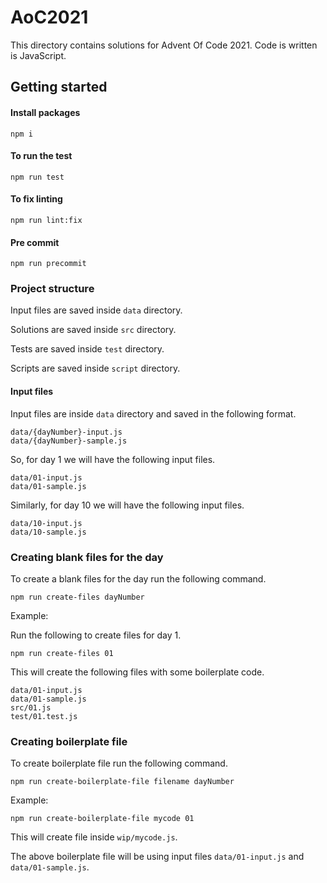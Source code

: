 # AoC2021

This directory contains solutions for Advent Of Code 2021. Code is written is JavaScript.

## Getting started

#### Install packages

```shell
npm i
```

#### To run the test

```shell
npm run test
```

#### To fix linting

```shell
npm run lint:fix
```

#### Pre commit
```shell
npm run precommit
```

### Project structure

Input files are saved inside `data` directory.

Solutions are saved inside `src` directory.

Tests are saved inside `test` directory.

Scripts are saved inside `script` directory.

#### Input files

Input files are inside `data` directory and saved in the following format.

```text
data/{dayNumber}-input.js
data/{dayNumber}-sample.js
```

So, for day 1 we will have the following input files.

```text
data/01-input.js
data/01-sample.js
```

Similarly, for day 10 we will have the following input files.

```text
data/10-input.js
data/10-sample.js
```

### Creating blank files for the day

To create a blank files for the day run the following command.

```shell
npm run create-files dayNumber
```

Example:

Run the following to create files for day 1.

```shell
npm run create-files 01
```

This will create the following files with some boilerplate code.

```text
data/01-input.js
data/01-sample.js
src/01.js
test/01.test.js
```

### Creating boilerplate file

To create boilerplate file run the following command.

```shell
npm run create-boilerplate-file filename dayNumber
```

Example:

```shell
npm run create-boilerplate-file mycode 01
```

This will create file inside `wip/mycode.js`.

The above boilerplate file will be using input files `data/01-input.js` and `data/01-sample.js`.
